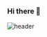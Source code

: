 ### Hi there 👋

![header](https://capsule-render.vercel.app/api?type=venom&color=auto&height=300&section=header&text=Welcome%20to-nl-Machine%20Choi's%20Github&animation=twinkling&fontSize=90)

<!--
**JunYong-Choi/JunYong-Choi** is a ✨ _special_ ✨ repository because its `README.md` (this file) appears on your GitHub profile.

Here are some ideas to get you started:

- 🔭 I’m currently working on ...
- 🌱 I’m currently learning ...
- 👯 I’m looking to collaborate on ...
- 🤔 I’m looking for help with ...
- 💬 Ask me about ...
- 📫 How to reach me: ...
- 😄 Pronouns: ...
- ⚡ Fun fact: ...
-->
